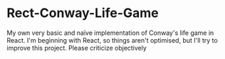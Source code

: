 # Rect-Conway-Life-Game
My own very basic and naïve implementation of Conway's life game in React.
I'm beginning with React, so things aren't optimised, but I'll try to improve this project.
Please criticize objectively
